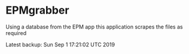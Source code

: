 # EPMgrabber
Using a database from the EPM app this application scrapes the files as required


Latest backup: Sun Sep 1 17:21:02 UTC 2019
